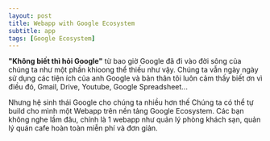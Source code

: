 ```yaml
---
layout: post
title: Webapp with Google Ecosystem
subtitle: app
tags: [Google Ecosystem]
---
```



**"Không biết thì hỏi Google"** từ bao giờ Google đã đi vào đời sông của chúng ta như một phần khioong thể thiếu như vậy. 
Chúng ta vẫn ngày ngày sử dụng các tiện ích của anh Google và bản thân tôi luôn cảm thấy biết ơn vì điều đó, Gmail, 
Drive, Youtube, Google Spreadsheet...

Nhưng hệ sinh thái Google cho chúng ta nhiều hơn thế Chúng ta có thể tự build cho mình một Webapp trên nền tảng Google Ecosystem.
Các bạn không nghe lầm đâu, chính là 1 webapp như quản lý phòng khách sạn, quản lý quán cafe hoàn toàn miễn phí và đơn giản.


